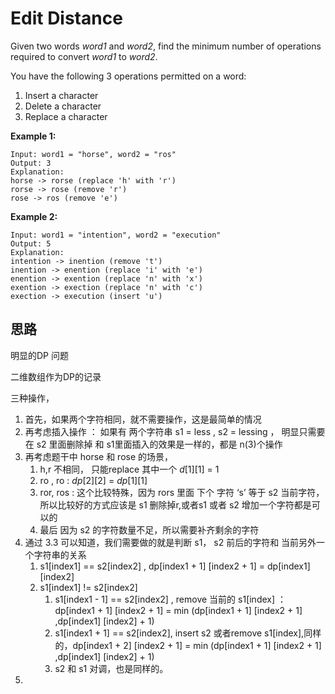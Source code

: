 # Edit Distance

Given two words *word1* and *word2*, find the minimum number of operations required to convert *word1* to *word2*.

You have the following 3 operations permitted on a word:

1. Insert a character
2. Delete a character
3. Replace a character

**Example 1:**

```
Input: word1 = "horse", word2 = "ros"
Output: 3
Explanation: 
horse -> rorse (replace 'h' with 'r')
rorse -> rose (remove 'r')
rose -> ros (remove 'e')
```

**Example 2:**

```
Input: word1 = "intention", word2 = "execution"
Output: 5
Explanation: 
intention -> inention (remove 't')
inention -> enention (replace 'i' with 'e')
enention -> exention (replace 'n' with 'x')
exention -> exection (replace 'n' with 'c')
exection -> execution (insert 'u')
```

## 思路

明显的DP 问题

二维数组作为DP的记录 

三种操作，

1. 首先，如果两个字符相同，就不需要操作，这是最简单的情况
2. 再考虑插入操作 ： 如果有 两个字符串 s1 = less , s2 = lessing ， 明显只需要在 s2 里面删除掉 和 s1里面插入的效果是一样的，都是 n(3)个操作
3. 再考虑题干中 horse 和 rose 的场景，
   1. h,r 不相同， 只能replace 其中一个 $d[1][1]$ = 1
   2. ro , ro   : $dp[2][2]$ = $dp[1][1]$
   3. ror, ros  : 这个比较特殊，因为 rors 里面 下个 字符 ‘s’ 等于 s2 当前字符，所以比较好的方式应该是 s1 删除掉r,或者s1 或者 s2 增加一个字符都是可以的
   4. 最后 因为 s2 的字符数量不足，所以需要补齐剩余的字符
4. 通过 3.3 可以知道，我们需要做的就是判断 s1， s2 前后的字符和 当前另外一个字符串的关系
   1. s1[index1] == s2[index2] , dp[index1 + 1] [index2 + 1] = dp[index1] [index2]
   2. s1[index1] != s2[index2] 
      1. s1[index1 - 1] == s2[index2] , remove 当前的 s1[index] ： dp[index1 + 1] [index2 + 1] = min (dp[index1 + 1] [index2 + 1] ,dp[index1] [index2] + 1)
      2. s1[index1 + 1] == s2[index2], insert s2 或者remove s1[index],同样的，dp[index1 + 2] [index2 + 1] = min (dp[index1 + 1] [index2 + 1] ,dp[index1] [index2] + 1)
      3. s2 和 s1 对调，也是同样的。
5. 